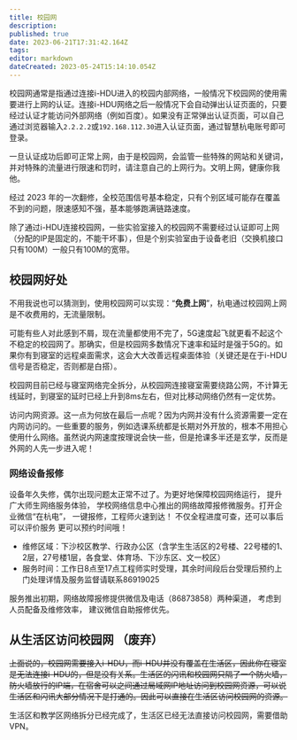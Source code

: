 ```yaml
---
title: 校园网
description: 
published: true
date: 2023-06-21T17:31:42.164Z
tags: 
editor: markdown
dateCreated: 2023-05-24T15:14:10.054Z
---
```


校园网通常是指通过连接i-HDU进入的校园内部网络，一般情况下校园网的使用需要进行上网的认证。连接i-HDU网络之后一般情况下会自动弹出认证页面的，只要经过认证才能访问外部网络（例如百度）。如果没有正常弹出认证页面，可以自己通过浏览器输入`2.2.2.2`或`192.168.112.30`进入认证页面，通过智慧杭电账号即可登录。

一旦认证成功后即可正常上网，由于是校园网，会监管一些特殊的网站和关键词，并对特殊的流量进行限速和罚时，请注意自己的上网行为。文明上网，健康你我他。

经过 2023 年的一次翻修，全校范围信号基本稳定，只有个别区域可能存在覆盖不到的问题，限速感知不强，基本能够跑满链路速度。

除了通过i-HDU连接校园网，一些实验室接入的校园网不需要经过认证即可上网（分配的IP是固定的，不能干坏事），但是个别实验室由于设备老旧（交换机接口只有100M）一般只有100M的宽带。

## 校园网好处

不用我说也可以猜测到，使用校园网可以实现：“**免费上网**”，杭电通过校园网上网是不收费用的，无流量限制。

可能有些人对此感到不屑，现在流量都使用不完了，5G速度起飞就更看不起这个不稳定的校园网了。那确实，但是校园网多数情况下速率和延时是强于5G的。如果你有到寝室的远程桌面需求，这会大大改善远程桌面体验（关键还是在于i-HDU信号是否稳定，否则都是白搭）。

校园网目前已经与寝室网络完全拆分，从校园网连接寝室需要绕路公网，不计算无线延时，到寝室的延时已经上升到8ms左右，但对比移动网络仍然有一定优势。

访问内网资源。这一点为何放在最后一点呢？因为内网并没有什么资源需要一定在内网访问的。一些重要的服务，例如选课系统都是长期对外开放的，根本不用担心使用什么网络。虽然说内网速度按理说会快一些，但是抢课多半还是玄学，反而是外网的人先一步进入呢！

### 网络设备报修

设备年久失修，偶尔出现问题太正常不过了。为更好地保障校园网络运行， 提升广大师生网络服务体验，
学校网络信息中心推出的网络故障报修微服务。打开企业微信“在杭电”， 一键报修，工程师火速到达！ 不仅全程进度可查，还可以事后可以评价服务
更可以预约时间哦！

- 维修区域：下沙校区教学、行政办公区（含学生生活区的2号楼、22号楼的1、2层，27号楼1层，各食堂、体育场、下沙东区、文一校区）
- 服务时间：工作日8点至17点工程师实时受理，其余时间段后台受理后预约上门处理详情及服务监督请联系86919025

服务推出初期，网络故障报修提供微信及电话（86873858）两种渠道， 考虑到人员配备及维修效率， 建议微信自助报修优先。

## 从生活区访问校园网 （废弃）

~~上面说的，校园网需要接入i-HDU，而i-HDU并没有覆盖在生活区，因此你在寝室是无法连接i-HDU的，但是没有关系。生活区的闪讯和校园网只隔了一个防火墙，防火墙放行的IP端，在宿舍可以之间通过局域网IP地址访问到校园网资源，可以说生活区和闪讯大部分情况下是打通的。因此可以直接在生活区访问校园网的资源。~~

生活区和教学区网络拆分已经完成了，生活区已经无法直接访问校园网，需要借助 VPN。


